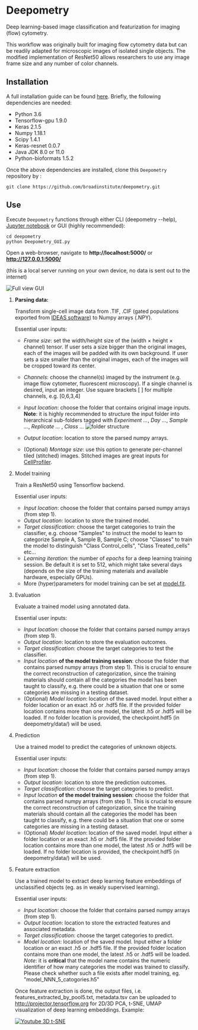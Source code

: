 Deepometry
==========

Deep learning-based image classification and featurization for imaging (flow) cytometry.

This workflow was originally built for imaging flow cytometry data but can be readily adapted for microscopic images of isolated single objects. The modified implementation of ResNet50 allows researchers to use any image frame size and any number of color channels.

Installation
------------

A full installation guide can be found [here](https://www.evernote.com/shard/s730/sh/f60a69be-cb67-45f7-8054-c71035478b5e/5d7ca2a094dd33a599ef57715403cead). Briefly, the following dependencies are needed:
- Python 3.6
- Tensorflow-gpu 1.9.0
- Keras 2.1.5
- Numpy 1.18.1
- Scipy 1.4.1
- Keras-resnet 0.0.7
- Java JDK 8.0 or 11.0
- Python-bioformats 1.5.2

Once the above dependencies are installed, clone this ``Deepometry`` repository by :

    git clone https://github.com/broadinstitute/deepometry.git

    

Use
---
Execute ``Deepometry`` functions through either CLI (deepometry --help), [Jupyter notebook](https://github.com/broadinstitute/deepometry/tree/master/examples) or GUI (highly recommended):

    cd deepometry
    python Deepometry_GUI.py

Open a web-browser, navigate to **http://localhost:5000/** or **http://127.0.0.1:5000/**

(this is a local server running on your own device, no data is sent out to the internet)

![Full view GUI](assets/full_GUI.png)

1. **Parsing data:**

    Transform single-cell image data from .TIF, .CIF (gated populations exported from [IDEAS software](https://www.luminexcorp.com/imaging-flow-cytometry/)) to Numpy arrays (.NPY).

    Essential user inputs:
    - *Frame size*: set the width/height size of the (width × height × channel) tensor. If user sets a size bigger than the original images, each of the images will be padded with its own background. If user sets a size smaller than the original images, each of the images will be cropped toward its center.
    - *Channels*: choose the channel(s) imaged by the instrument (e.g. image flow cytometer, fluorescent microscopy). If a single channel is desired, input an integer. Use square brackets [ ] for multiple channels, e.g. [0,6,3,4]
    - *Input location*: choose the folder that contains original image inputs. **Note**: it is highly recommended to structure the input folder into hierarchical sub-folders tagged with *Experiment ...*, *Day ...*, *Sample ...*, *Replicate ...* , *Class ...*
    ![folder structure](static/input_folder_tree.png)
    - *Output location*: location to store the parsed numpy arrays.

    - (Optional) *Montage size*: use this option to generate per-channel tiled (stitched) images. Stitched images are great inputs for [CellProfiler](http://cellprofiler.org/imagingflowcytometry/).

2. Model training

    Train a ResNet50 using Tensorflow backend.

    Essential user inputs:
    - *Input location*: choose the folder that contains parsed numpy arrays (from step 1).
    - *Output location*: location to store the trained model.
    - *Target classification*: choose the target categories to train the classifier, e.g. choose "Samples" to instruct the model to learn to categorize Sample A, Sample B, Sample C; choose "Classes" to train the model to distinguish "Class Control_cells", "Class Treated_cells" etc...
    - *Learning iteration*: the number of *epochs* for a deep learning training session. Be default it is set to 512, which might take several days (depends on the size of the training materials and available hardware, especially GPUs).
    - More (hyper)parameters for model training can be set at [model.fit](https://github.com/broadinstitute/deepometry/blob/6f41345f4ddff1cdb2acdfba427274ee03e865f1/deepometry/model.py#L106).

3. Evaluation

    Evaluate a trained model using annotated data.

    Essential user inputs:
    - *Input location*: choose the folder that contains parsed numpy arrays (from step 1).
    - *Output location*: location to store the evaluation outcomes.
    - *Target classification*: choose the target categories to test the classifier.
    - *Input location* **of the model training session**: choose the folder that contains parsed numpy arrays (from step 1). This is crucial to ensure the correct reconstruction of categorization, since the training materials should contain all the categories the model has been taught to classify, e.g. there could be a situation that one or some categories are missing in a testing dataset.
    - (Optional) *Model location*: location of the saved model. Input either a folder location or an exact .h5 or .hdf5 file. If the provided folder location contains more than one model, the latest .h5 or .hdf5 will be loaded. If no folder location is provided, the checkpoint.hdf5 (in deepometry/data/) will be used.

4. Prediction

    Use a trained model to predict the categories of unknown objects.

    Essential user inputs:
    - *Input location*: choose the folder that contains parsed numpy arrays (from step 1).
    - *Output location*: location to store the prediction outcomes.
    - *Target classification*: choose the target categories to predict.
    - *Input location* **of the model training session**: choose the folder that contains parsed numpy arrays (from step 1). This is crucial to ensure the correct reconstruction of categorization, since the training materials should contain all the categories the model has been taught to classify, e.g. there could be a situation that one or some categories are missing in a testing dataset.
    - (Optional) *Model location*: location of the saved model. Input either a folder location or an exact .h5 or .hdf5 file. If the provided folder location contains more than one model, the latest .h5 or .hdf5 will be loaded. If no folder location is provided, the checkpoint.hdf5 (in deepometry/data/) will be used.

5. Feature extraction

    Use a trained model to extract deep learning feature embeddings of unclassified objects (eg. as in weakly supervised learning).

    Essential user inputs:
    - *Input location*: choose the folder that contains parsed numpy arrays (from step 1).
    - *Output location*: location to store the extracted features and associated metadata.
    - *Target classification*: choose the target categories to predict.
    - *Model location*: location of the saved model. Input either a folder location or an exact .h5 or .hdf5 file. If the provided folder location contains more than one model, the latest .h5 or .hdf5 will be loaded. *Note*: it is **critical** that the model name contains the numeric identifier of how many categories the model was trained to classify. Please check whether such a file exists after model training, eg. "model_NNN_5_catogories.h5"

    Once feature extraction is done, the output files, i.e. features_extracted_by_pool5.txt, metadata.tsv can be uploaded to http://projector.tensorflow.org for 2D/3D PCA, t-SNE, UMAP visualization of deep learning embeddings. Example:

    [![Youtube 3D t-SNE](assets/embed.png)](https://www.youtube.com/watch?v=HZZUDobELJM "Visualization of deep learning embeddings")
